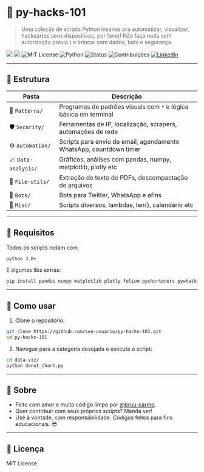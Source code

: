 # 🐍 py-hacks-101

> Uma coleção de scripts Python insanos pra automatizar, visualizar, hackear(os seus dispositivos, por favor! Não faça nada sem autorização prévia.) e brincar com dados, bots e segurança.

[![](https://img.shields.io/badge/MODO-HACKER-green)]() [![](https://img.shields.io/badge/feito_com-💻_e_cafe☕-purple)]()
![MIT License](https://img.shields.io/badge/license-MIT-blue.svg)
![Python](https://img.shields.io/badge/Python-3.8+-blue.svg?logo=python)
![Status](https://img.shields.io/badge/status-Em%20Desenvolvimento-yellow)
![Contribuições](https://img.shields.io/badge/contributions-welcome-brightgreen)
[![LinkedIn](https://img.shields.io/badge/-Bruna%20Carmo-blue?style=flat-square&logo=Linkedin&logoColor=white&link=https://www.linkedin.com/in/brunaalinedocarmo/)](https://www.linkedin.com/in/Bruna-Carmo/)


---

## 📁 Estrutura

| Pasta                     | Descrição |
|---------------------------|-----------|
| 📐 `Patterns/`            | Programas de padrões visuais com `*` e lógica básica em terminal |
| 🛡️ `Security/`            | Ferramentas de IP, localização, scrapers, automações de rede |
| ⚙️ `Automation/`          | Scripts para envio de email, agendamento WhatsApp, countdown timer |
| 📈 `Data-analysis/`       | Gráficos, análises com pandas, numpy, matplotlib, plotly etc |
| 📂 `File-utils/`          | Extração de texto de PDFs, descompactação de arquivos |
| 🤖 `Bots/`                | Bots para Twitter, WhatsApp e afins |
| 🧪 `Misc/`                | Scripts diversos, lambdas, len(), calendário etc |

---

## 🧠 Requisitos

Todos os scripts rodam com:

```bash
python 3.8+
```

E algumas libs extras:

```bash
pip install pandas numpy matplotlib plotly folium pyshorteners pywhatkit bs4 requests webcolors fitz tweepy
```

---

## 🚀 Como usar

1. Clone o repositório:

```bash
git clone https://github.com/seu-usuario/py-hacks-101.git
cd py-hacks-101
```

2. Navegue para a categoria desejada e execute o script:

```bash
cd data-viz/
python donut_chart.py
```

---

## 🤘 Sobre

- Feito com amor e muito código limpo por [@bruu-carmo](https://github.com/bruu-carmo).  
- Quer contribuir com seus próprios scripts? Manda ver!
- Use à vontade, com responsábilidade. Códigos feitos para fins educacionais.  😎
---

## 💬 Licença

MIT License. 
